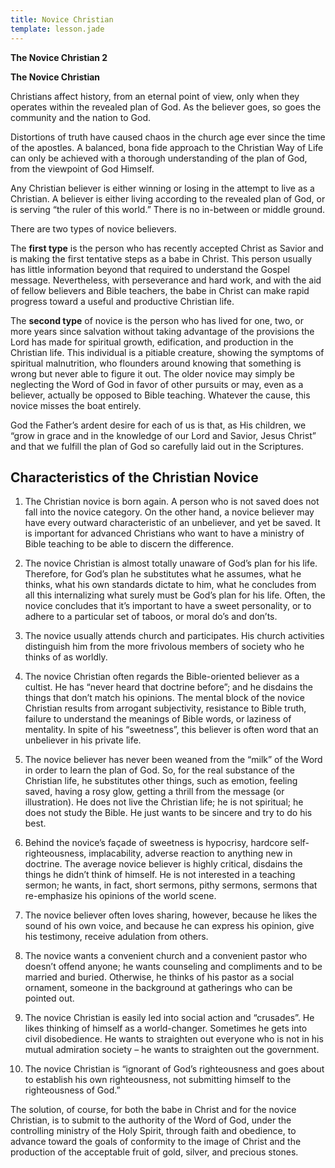 ```yaml
---
title: Novice Christian
template: lesson.jade
---
```



**The Novice Christian 2**

**The Novice Christian**

Christians affect history, from an eternal point of view, only when they
operates within the revealed plan of God. As the believer goes, so goes
the community and the nation to God.

Distortions of truth have caused chaos in the church age ever since the
time of the apostles. A balanced, bona fide approach to the Christian
Way of Life can only be achieved with a thorough understanding of the
plan of God, from the viewpoint of God Himself.

Any Christian believer is either winning or losing in the attempt to
live as a Christian. A believer is either living according to the
revealed plan of God, or is serving “the ruler of this world.” There is
no in-between or middle ground.

There are two types of novice believers.

The **first type** is the person who has recently accepted Christ as
Savior and is making the first tentative steps as a babe in Christ. This
person usually has little information beyond that required to understand
the Gospel message. Nevertheless, with perseverance and hard work, and
with the aid of fellow believers and Bible teachers, the babe in Christ
can make rapid progress toward a useful and productive Christian life.

The **second type** of novice is the person who has lived for one, two,
or more years since salvation without taking advantage of the provisions
the Lord has made for spiritual growth, edification, and production in
the Christian life. This individual is a pitiable creature, showing the
symptoms of spiritual malnutrition, who flounders around knowing that
something is wrong but never able to figure it out. The older novice may
simply be neglecting the Word of God in favor of other pursuits or may,
even as a believer, actually be opposed to Bible teaching. Whatever the
cause, this novice misses the boat entirely.

God the Father’s ardent desire for each of us is that, as His children,
we “grow in grace and in the knowledge of our Lord and Savior, Jesus
Christ” and that we fulfill the plan of God so carefully laid out in the
Scriptures.

Characteristics of the Christian Novice
---------------------------------------

1.  The Christian novice is born again. A person who is not saved does
    not fall into the novice category. On the other hand, a novice
    believer may have every outward characteristic of an unbeliever, and
    yet be saved. It is important for advanced Christians who want to
    have a ministry of Bible teaching to be able to discern the
    difference.

2.  The novice Christian is almost totally unaware of God’s plan for his
    life. Therefore, for God’s plan he substitutes what he assumes, what
    he thinks, what his own standards dictate to him, what he concludes
    from all this internalizing what surely must be God’s plan for his
    life. Often, the novice concludes that it’s important to have a
    sweet personality, or to adhere to a particular set of taboos, or
    moral do’s and don’ts.

3.  The novice usually attends church and participates. His church
    activities distinguish him from the more frivolous members of
    society who he thinks of as worldly.

4.  The novice Christian often regards the Bible-oriented believer as a
    cultist. He has “never heard that doctrine before”; and he disdains
    the things that don’t match his opinions. The mental block of the
    novice Christian results from arrogant subjectivity, resistance to
    Bible truth, failure to understand the meanings of Bible words, or
    laziness of mentality. In spite of his “sweetness”, this believer is
    often word that an unbeliever in his private life.

5.  The novice believer has never been weaned from the “milk” of the
    Word in order to learn the plan of God. So, for the real substance
    of the Christian life, he substitutes other things, such as emotion,
    feeling saved, having a rosy glow, getting a thrill from the message
    (or illustration). He does not live the Christian life; he is not
    spiritual; he does not study the Bible. He just wants to be sincere
    and try to do his best.

6.  Behind the novice’s façade of sweetness is hypocrisy, hardcore
    self-righteousness, implacability, adverse reaction to anything new
    in doctrine. The average novice believer is highly critical,
    disdains the things he didn’t think of himself. He is not interested
    in a teaching sermon; he wants, in fact, short sermons, pithy
    sermons, sermons that re-emphasize his opinions of the world scene.

7.  The novice believer often loves sharing, however, because he likes
    the sound of his own voice, and because he can express his opinion,
    give his testimony, receive adulation from others.

8.  The novice wants a convenient church and a convenient pastor who
    doesn’t offend anyone; he wants counseling and compliments and to be
    married and buried. Otherwise, he thinks of his pastor as a social
    ornament, someone in the background at gatherings who can be pointed
    out.

9.  The novice Christian is easily led into social action and
    “crusades”. He likes thinking of himself as a world-changer.
    Sometimes he gets into civil disobedience. He wants to straighten
    out everyone who is not in his mutual admiration society – he wants
    to straighten out the government.

10. The novice Christian is “ignorant of God’s righteousness and goes
    about to establish his own righteousness, not submitting himself to
    the righteousness of God.”

The solution, of course, for both the babe in Christ and for the novice
Christian, is to submit to the authority of the Word of God, under the
controlling ministry of the Holy Spirit, through faith and obedience, to
advance toward the goals of conformity to the image of Christ and the
production of the acceptable fruit of gold, silver, and precious stones.

